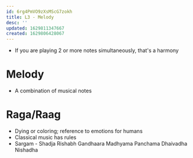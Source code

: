 ```yaml
---
id: 6rg4PmVO9zXsMScG7zokh
title: L3 - Melody
desc: ''
updated: 1629811347667
created: 1629806428067
---
```

* If you are playing 2 or more notes simultaneously, that's a harmony
# Melody 
* A combination of musical notes 
# Raga/Raag
* Dying or coloring; reference to emotions for humans
* Classical music has rules 
* Sargam - Shadja Rishabh Gandhaara Madhyama Panchama Dhaivadha Nishadha
